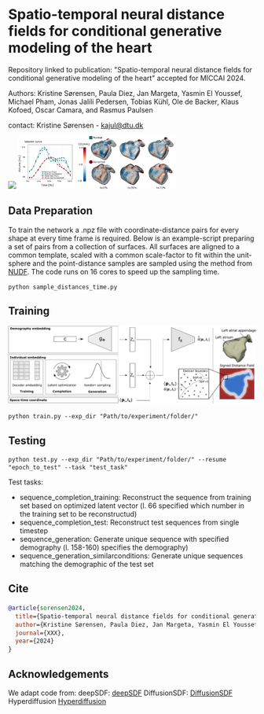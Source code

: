 # Spatio-temporal neural distance fields for conditional generative modeling of the heart
Repository linked to publication: "Spatio-temporal neural distance fields for conditional generative modeling of the heart" accepted for MICCAI 2024. 

Authors: Kristine Sørensen, Paula Diez, Jan Margeta, Yasmin El Youssef, Michael Pham, Jonas Jalili Pedersen, Tobias Kühl, Ole de Backer, Klaus Kofoed, Oscar Camara, and Rasmus Paulsen

contact: Kristine Sørensen - kajul@dtu.dk

<div>
    <img src="https://github.com/kristineaajuhl/spatio_temporal_generative_cardiac_model/blob/main/normal_cropped.gif" width="35%"/>
    <img src="https://github.com/kristineaajuhl/spatio_temporal_generative_cardiac_model/blob/main/reconstruction_v2.png" width="64%"/>
</div>

## Data Preparation
To train the network a .npz file with coordinate-distance pairs for every shape at every time frame is required.
Below is an example-script preparing a set of pairs from a collection of surfaces. All surfaces are aligned to a common template, scaled with a common scale-factor to fit within the unit-sphere and the point-distance samples are sampled using the method from [NUDF](https://github.com/kristineaajuhl/NUDF).
The code runs on 16 cores to speed up the sampling time. 

```
python sample_distances_time.py
```

## Training
![](https://github.com/kristineaajuhl/spatio_temporal_generative_cardiac_model/blob/main/pipeline.png)

```
python train.py --exp_dir "Path/to/experiment/folder/" 
```

## Testing
```
python test.py --exp_dir "Path/to/experiment/folder/" --resume "epoch_to_test" --task "test_task"
```

Test tasks: 
- sequence_completion_training: Reconstruct the sequence from training set based on optimized latent vector (l. 66 specified which number in the training set to be reconstructud)
- sequence_completion_test: Reconstruct test sequences from single timestep
- sequence_generation: Generate unique sequence with specified demography (l. 158-160) specifies the demography)
- sequence_generation_similarconditions: Generate unique sequences matching the demographic of the test set

## Cite

```bibtex
@article{sorensen2024,
  title={Spatio-temporal neural distance fields for conditional generative modeling of the heart},
  author={Kristine Sørensen, Paula Diez, Jan Margeta, Yasmin El Youssef, Michael Pham, Jonas Jalili Pedersen, Tobias Kühl, Ole de Backer, Klaus Kofoed, Oscar Camara, and Rasmus Paulsen},
  journal={XXX},
  year={2024}
}
```

## Acknowledgements
We adapt code from: 
deepSDF: [deepSDF](https://github.com/facebookresearch/DeepSDF)
DiffusionSDF: [DiffusionSDF](https://github.com/princeton-computational-imaging/Diffusion-SDF)
Hyperdiffusion [Hyperdiffusion](https://github.com/Rgtemze/HyperDiffusion) 



